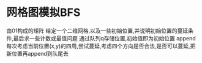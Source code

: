  
 # 网格图模拟BFS
 由01构成的矩阵 给定一个二维网格,以及一些初始位置,并说明初始位置的蔓延条件,最后求一些计数或最值问题 
通过队列q存储位置,初始值即为初始位置  append 
每次考虑当前位置(x,y)的四周,尝试蔓延,考虑四个方向是否合法,是否可以蔓延,把新位置再append到队尾去
